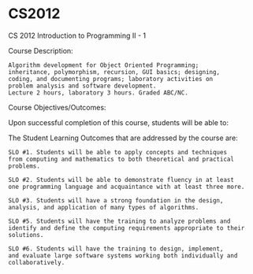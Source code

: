 # CS2012
CS 2012 Introduction to Programming II - 1


Course Description:

    Algorithm development for Object Oriented Programming; 
    inheritance, polymorphism, recursion, GUI basics; designing, 
    coding, and documenting programs; laboratory activities on 
    problem analysis and software development. 
    Lecture 2 hours, laboratory 3 hours. Graded ABC/NC.

Course Objectives/Outcomes:

Upon successful completion of this course, students will be able to:

The Student Learning Outcomes that are addressed by the course are: 

    SLO #1. Students will be able to apply concepts and techniques 
    from computing and mathematics to both theoretical and practical problems.
    
    SLO #2. Students will be able to demonstrate fluency in at least
    one programming language and acquaintance with at least three more.
    
    SLO #3. Students will have a strong foundation in the design, 
    analysis, and application of many types of algorithms.
    
    SLO #5. Students will have the training to analyze problems and 
    identify and define the computing requirements appropriate to their solutions.
    
    SLO #6. Students will have the training to design, implement, 
    and evaluate large software systems working both individually and collaboratively.
